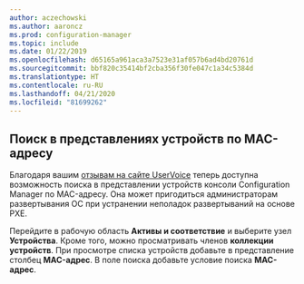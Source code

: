 ```yaml
---
author: aczechowski
ms.author: aaroncz
ms.prod: configuration-manager
ms.topic: include
ms.date: 01/22/2019
ms.openlocfilehash: d65165a961aca3a7523e31af057b6ad4bd20761d
ms.sourcegitcommit: bbf820c35414bf2cba356f30fe047c1a34c5384d
ms.translationtype: HT
ms.contentlocale: ru-RU
ms.lasthandoff: 04/21/2020
ms.locfileid: "81699262"
---
```

## <a name="search-device-views-using-mac-address"></a><a name="bkmk_mac"></a> Поиск в представлениях устройств по MAC-адресу
<!--3600878-->

Благодаря вашим [отзывам на сайте UserVoice](https://configurationmanager.uservoice.com/forums/300492-ideas/suggestions/14765880-console-device-view-should-allow-search-filter-by) теперь доступна возможность поиска в представлении устройств консоли Configuration Manager по MAC-адресу. Она может пригодиться администраторам развертывания ОС при устранении неполадок развертываний на основе PXE.

Перейдите в рабочую область **Активы и соответствие** и выберите узел **Устройства**. Кроме того, можно просматривать членов **коллекции устройств**. При просмотре списка устройств добавьте в представление столбец **MAC-адрес**. В поле поиска добавьте условие поиска **MAC-адрес**. 


